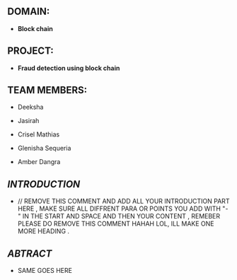 ## DOMAIN:
- **Block chain** 
## PROJECT: 
- **Fraud detection using block chain**
## TEAM MEMBERS:
- Deeksha
- Jasirah





- Crisel Mathias 
- Glenisha Sequeria 
- Amber Dangra

## *INTRODUCTION*
- // REMOVE THIS COMMENT AND ADD ALL YOUR INTRODUCTION PART HERE , MAKE SURE ALL DIFFRENT PARA OR POINTS YOU ADD WITH "-" IN THE START AND SPACE AND THEN YOUR CONTENT , REMEBER PLEASE DO REMOVE THIS COMMENT HAHAH LOL, ILL MAKE ONE MORE HEADING .
## *ABTRACT*
- SAME GOES HERE


